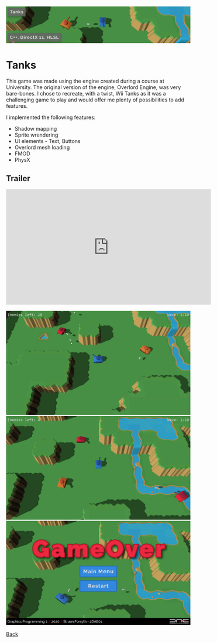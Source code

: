 ![Tanks](../banners/Tanks.png)
# Tanks
This game was made using the engine created during a course at University. The original version of the engine, Overlord Engine, was very bare-bones. I chose to recreate, with a twist, Wii Tanks as it was a challenging game to play and would offer me plenty of possibilities to add features.

I implemented the following features:
  - Shadow mapping
  - Sprite wrendering
  - UI elements - Text, Buttons
  - Overlord mesh loading
  - FMOD
  - PhysX

## Trailer
<iframe width="560" height="315" src="https://www.youtube.com/embed/Sm8wopKgB1g" frameborder="0" allowfullscreen></iframe>

![Tanks - Gameplay image 1](images/Tanks_Image1.png)
![Tanks - Gameplay image 2](images/Tanks_Image2.png)
![Tanks - Gameplay image 3](images/Tanks_Image3.png)

[Back](../index.html)